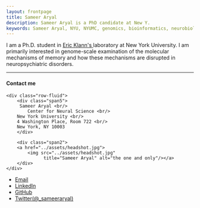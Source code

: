 ```yaml
---
layout: frontpage
title: Sameer Aryal
description: Sameer Aryal is a PhD candidate at New Y. 
keywords: Sameer Aryal, NYU, NYUMC, genomics, bioinformatics, neurobiology, fragile X syndrome, learning, memory, protein synthesis, mRNA translation, ribosome profiling, RNA-seq
---
```


I am a Ph.D. student in <a href="www.klannlabnyu.org"> Eric Klann's </a> laboratory at New York University. I am primarily interested in genome-scale examination of the molecular mechanisms of memory and how these mechanisms are disrupted in neuropsychiatric disorders. 

---


<div class="container">
<h4><a name="contact"></a>Contact me</h4>

    <div class="row-fluid">
        <div class="span5">
	     Sameer Aryal <br/>
            Center for Neural Science <br/>
	    New York University <br/>
	    4 Washington Place, Room 722 <br/>
	    New York, NY 10003
        </div>

        <div class="span2">
        <a href="../assets/headshot.jpg">
            <img src="../assets/headshot.jpg"
                  title="Sameer Aryal" alt="the one and only"/></a>
        </div>
    </div>
</div>

<div class="navbar">
  <div class="navbar-inner">
      <ul class="nav">
	  <li><a href="mailto:sameer.aryal@gmail.com">Email</a></li>
	  <li><a href="https://www.linkedin.com/in/sameer-aryal-nyu/">LinkedIn</a></li>
          <li><a href="https://github.com/sameer785">GitHub</a></li>
          <li><a href="https://twitter.com/_sameeraryal">Twitter(@_sameeraryal)</a></li>
      </ul>
  </div>
</div>